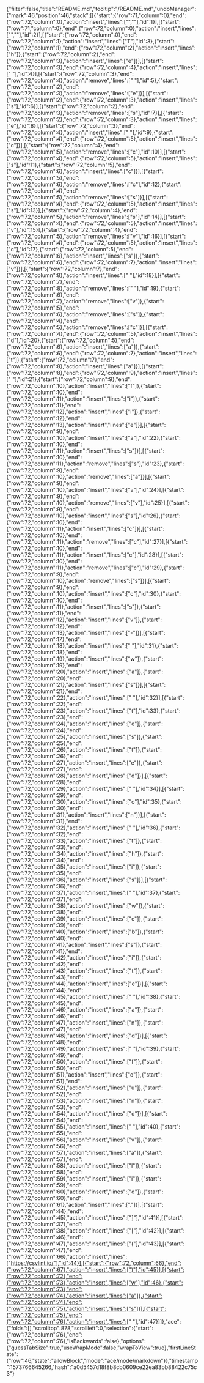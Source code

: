 {"filter":false,"title":"README.md","tooltip":"/README.md","undoManager":{"mark":46,"position":46,"stack":[[{"start":{"row":71,"column":0},"end":{"row":72,"column":0},"action":"insert","lines":["",""],"id":1}],[{"start":{"row":71,"column":0},"end":{"row":72,"column":0},"action":"insert","lines":["",""],"id":2}],[{"start":{"row":72,"column":0},"end":{"row":72,"column":1},"action":"insert","lines":["T"],"id":3},{"start":{"row":72,"column":1},"end":{"row":72,"column":2},"action":"insert","lines":["h"]},{"start":{"row":72,"column":2},"end":{"row":72,"column":3},"action":"insert","lines":["e"]}],[{"start":{"row":72,"column":3},"end":{"row":72,"column":4},"action":"insert","lines":[" "],"id":4}],[{"start":{"row":72,"column":3},"end":{"row":72,"column":4},"action":"remove","lines":[" "],"id":5},{"start":{"row":72,"column":2},"end":{"row":72,"column":3},"action":"remove","lines":["e"]}],[{"start":{"row":72,"column":2},"end":{"row":72,"column":3},"action":"insert","lines":["s"],"id":6}],[{"start":{"row":72,"column":2},"end":{"row":72,"column":3},"action":"remove","lines":["s"],"id":7}],[{"start":{"row":72,"column":2},"end":{"row":72,"column":3},"action":"insert","lines":["e"],"id":8}],[{"start":{"row":72,"column":3},"end":{"row":72,"column":4},"action":"insert","lines":[" "],"id":9},{"start":{"row":72,"column":4},"end":{"row":72,"column":5},"action":"insert","lines":["c"]}],[{"start":{"row":72,"column":4},"end":{"row":72,"column":5},"action":"remove","lines":["c"],"id":10}],[{"start":{"row":72,"column":4},"end":{"row":72,"column":5},"action":"insert","lines":["s"],"id":11},{"start":{"row":72,"column":5},"end":{"row":72,"column":6},"action":"insert","lines":["c"]}],[{"start":{"row":72,"column":5},"end":{"row":72,"column":6},"action":"remove","lines":["c"],"id":12},{"start":{"row":72,"column":4},"end":{"row":72,"column":5},"action":"remove","lines":["s"]}],[{"start":{"row":72,"column":4},"end":{"row":72,"column":5},"action":"insert","lines":["s"],"id":13}],[{"start":{"row":72,"column":4},"end":{"row":72,"column":5},"action":"remove","lines":["s"],"id":14}],[{"start":{"row":72,"column":4},"end":{"row":72,"column":5},"action":"insert","lines":["v"],"id":15}],[{"start":{"row":72,"column":4},"end":{"row":72,"column":5},"action":"remove","lines":["v"],"id":16}],[{"start":{"row":72,"column":4},"end":{"row":72,"column":5},"action":"insert","lines":["c"],"id":17},{"start":{"row":72,"column":5},"end":{"row":72,"column":6},"action":"insert","lines":["s"]},{"start":{"row":72,"column":6},"end":{"row":72,"column":7},"action":"insert","lines":["v"]}],[{"start":{"row":72,"column":7},"end":{"row":72,"column":8},"action":"insert","lines":[" "],"id":18}],[{"start":{"row":72,"column":7},"end":{"row":72,"column":8},"action":"remove","lines":[" "],"id":19},{"start":{"row":72,"column":6},"end":{"row":72,"column":7},"action":"remove","lines":["v"]},{"start":{"row":72,"column":5},"end":{"row":72,"column":6},"action":"remove","lines":["s"]},{"start":{"row":72,"column":4},"end":{"row":72,"column":5},"action":"remove","lines":["c"]}],[{"start":{"row":72,"column":4},"end":{"row":72,"column":5},"action":"insert","lines":["d"],"id":20},{"start":{"row":72,"column":5},"end":{"row":72,"column":6},"action":"insert","lines":["a"]},{"start":{"row":72,"column":6},"end":{"row":72,"column":7},"action":"insert","lines":["t"]},{"start":{"row":72,"column":7},"end":{"row":72,"column":8},"action":"insert","lines":["a"]}],[{"start":{"row":72,"column":8},"end":{"row":72,"column":9},"action":"insert","lines":[" "],"id":21},{"start":{"row":72,"column":9},"end":{"row":72,"column":10},"action":"insert","lines":["f"]},{"start":{"row":72,"column":10},"end":{"row":72,"column":11},"action":"insert","lines":["i"]},{"start":{"row":72,"column":11},"end":{"row":72,"column":12},"action":"insert","lines":["l"]},{"start":{"row":72,"column":12},"end":{"row":72,"column":13},"action":"insert","lines":["e"]}],[{"start":{"row":72,"column":9},"end":{"row":72,"column":10},"action":"insert","lines":["a"],"id":22},{"start":{"row":72,"column":10},"end":{"row":72,"column":11},"action":"insert","lines":["s"]}],[{"start":{"row":72,"column":10},"end":{"row":72,"column":11},"action":"remove","lines":["s"],"id":23},{"start":{"row":72,"column":9},"end":{"row":72,"column":10},"action":"remove","lines":["a"]}],[{"start":{"row":72,"column":9},"end":{"row":72,"column":10},"action":"insert","lines":["v"],"id":24}],[{"start":{"row":72,"column":9},"end":{"row":72,"column":10},"action":"remove","lines":["v"],"id":25}],[{"start":{"row":72,"column":9},"end":{"row":72,"column":10},"action":"insert","lines":["s"],"id":26},{"start":{"row":72,"column":10},"end":{"row":72,"column":11},"action":"insert","lines":["c"]}],[{"start":{"row":72,"column":10},"end":{"row":72,"column":11},"action":"remove","lines":["c"],"id":27}],[{"start":{"row":72,"column":10},"end":{"row":72,"column":11},"action":"insert","lines":["c"],"id":28}],[{"start":{"row":72,"column":10},"end":{"row":72,"column":11},"action":"remove","lines":["c"],"id":29},{"start":{"row":72,"column":9},"end":{"row":72,"column":10},"action":"remove","lines":["s"]}],[{"start":{"row":72,"column":9},"end":{"row":72,"column":10},"action":"insert","lines":["c"],"id":30},{"start":{"row":72,"column":10},"end":{"row":72,"column":11},"action":"insert","lines":["s"]},{"start":{"row":72,"column":11},"end":{"row":72,"column":12},"action":"insert","lines":["v"]},{"start":{"row":72,"column":12},"end":{"row":72,"column":13},"action":"insert","lines":["-"]}],[{"start":{"row":72,"column":17},"end":{"row":72,"column":18},"action":"insert","lines":[" "],"id":31},{"start":{"row":72,"column":18},"end":{"row":72,"column":19},"action":"insert","lines":["w"]},{"start":{"row":72,"column":19},"end":{"row":72,"column":20},"action":"insert","lines":["a"]},{"start":{"row":72,"column":20},"end":{"row":72,"column":21},"action":"insert","lines":["s"]}],[{"start":{"row":72,"column":21},"end":{"row":72,"column":22},"action":"insert","lines":[" "],"id":32}],[{"start":{"row":72,"column":22},"end":{"row":72,"column":23},"action":"insert","lines":["t"],"id":33},{"start":{"row":72,"column":23},"end":{"row":72,"column":24},"action":"insert","lines":["e"]},{"start":{"row":72,"column":24},"end":{"row":72,"column":25},"action":"insert","lines":["s"]},{"start":{"row":72,"column":25},"end":{"row":72,"column":26},"action":"insert","lines":["t"]},{"start":{"row":72,"column":26},"end":{"row":72,"column":27},"action":"insert","lines":["e"]},{"start":{"row":72,"column":27},"end":{"row":72,"column":28},"action":"insert","lines":["d"]}],[{"start":{"row":72,"column":28},"end":{"row":72,"column":29},"action":"insert","lines":[" "],"id":34}],[{"start":{"row":72,"column":29},"end":{"row":72,"column":30},"action":"insert","lines":["o"],"id":35},{"start":{"row":72,"column":30},"end":{"row":72,"column":31},"action":"insert","lines":["n"]}],[{"start":{"row":72,"column":31},"end":{"row":72,"column":32},"action":"insert","lines":[" "],"id":36},{"start":{"row":72,"column":32},"end":{"row":72,"column":33},"action":"insert","lines":["t"]},{"start":{"row":72,"column":33},"end":{"row":72,"column":34},"action":"insert","lines":["h"]},{"start":{"row":72,"column":34},"end":{"row":72,"column":35},"action":"insert","lines":["i"]},{"start":{"row":72,"column":35},"end":{"row":72,"column":36},"action":"insert","lines":["s"]}],[{"start":{"row":72,"column":36},"end":{"row":72,"column":37},"action":"insert","lines":[" "],"id":37},{"start":{"row":72,"column":37},"end":{"row":72,"column":38},"action":"insert","lines":["w"]},{"start":{"row":72,"column":38},"end":{"row":72,"column":39},"action":"insert","lines":["e"]},{"start":{"row":72,"column":39},"end":{"row":72,"column":40},"action":"insert","lines":["b"]},{"start":{"row":72,"column":40},"end":{"row":72,"column":41},"action":"insert","lines":["s"]},{"start":{"row":72,"column":41},"end":{"row":72,"column":42},"action":"insert","lines":["i"]},{"start":{"row":72,"column":42},"end":{"row":72,"column":43},"action":"insert","lines":["t"]},{"start":{"row":72,"column":43},"end":{"row":72,"column":44},"action":"insert","lines":["e"]}],[{"start":{"row":72,"column":44},"end":{"row":72,"column":45},"action":"insert","lines":[" "],"id":38},{"start":{"row":72,"column":45},"end":{"row":72,"column":46},"action":"insert","lines":["a"]},{"start":{"row":72,"column":46},"end":{"row":72,"column":47},"action":"insert","lines":["n"]},{"start":{"row":72,"column":47},"end":{"row":72,"column":48},"action":"insert","lines":["d"]}],[{"start":{"row":72,"column":48},"end":{"row":72,"column":49},"action":"insert","lines":[" "],"id":39},{"start":{"row":72,"column":49},"end":{"row":72,"column":50},"action":"insert","lines":["f"]},{"start":{"row":72,"column":50},"end":{"row":72,"column":51},"action":"insert","lines":["o"]},{"start":{"row":72,"column":51},"end":{"row":72,"column":52},"action":"insert","lines":["u"]},{"start":{"row":72,"column":52},"end":{"row":72,"column":53},"action":"insert","lines":["n"]},{"start":{"row":72,"column":53},"end":{"row":72,"column":54},"action":"insert","lines":["d"]}],[{"start":{"row":72,"column":54},"end":{"row":72,"column":55},"action":"insert","lines":[" "],"id":40},{"start":{"row":72,"column":55},"end":{"row":72,"column":56},"action":"insert","lines":["v"]},{"start":{"row":72,"column":56},"end":{"row":72,"column":57},"action":"insert","lines":["a"]},{"start":{"row":72,"column":57},"end":{"row":72,"column":58},"action":"insert","lines":["l"]},{"start":{"row":72,"column":58},"end":{"row":72,"column":59},"action":"insert","lines":["i"]},{"start":{"row":72,"column":59},"end":{"row":72,"column":60},"action":"insert","lines":["d"]},{"start":{"row":72,"column":60},"end":{"row":72,"column":61},"action":"insert","lines":["."]}],[{"start":{"row":72,"column":44},"end":{"row":72,"column":45},"action":"insert","lines":["]"],"id":41}],[{"start":{"row":72,"column":37},"end":{"row":72,"column":38},"action":"insert","lines":["["],"id":42}],[{"start":{"row":72,"column":46},"end":{"row":72,"column":47},"action":"insert","lines":["("],"id":43}],[{"start":{"row":72,"column":47},"end":{"row":72,"column":66},"action":"insert","lines":["https://csvlint.io/"],"id":44}],[{"start":{"row":72,"column":66},"end":{"row":72,"column":67},"action":"insert","lines":[")"],"id":45}],[{"start":{"row":72,"column":72},"end":{"row":72,"column":73},"action":"insert","lines":["w"],"id":46},{"start":{"row":72,"column":73},"end":{"row":72,"column":74},"action":"insert","lines":["a"]},{"start":{"row":72,"column":74},"end":{"row":72,"column":75},"action":"insert","lines":["s"]}],[{"start":{"row":72,"column":75},"end":{"row":72,"column":76},"action":"insert","lines":[" "],"id":47}]]},"ace":{"folds":[],"scrolltop":878,"scrollleft":0,"selection":{"start":{"row":72,"column":76},"end":{"row":72,"column":76},"isBackwards":false},"options":{"guessTabSize":true,"useWrapMode":false,"wrapToView":true},"firstLineState":{"row":46,"state":"allowBlock","mode":"ace/mode/markdown"}},"timestamp":1573766645266,"hash":"a0d5457d18f8b8cb0609ce22ea83bb88422c75c3"}